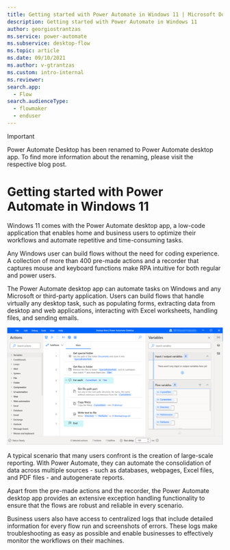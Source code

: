 ```yaml
---
title: Getting started with Power Automate in Windows 11 | Microsoft Docs
description: Getting started with Power Automate in Windows 11
author: georgiostrantzas
ms.service: power-automate
ms.subservice: desktop-flow
ms.topic: article 
ms.date: 09/10/2021
ms.author: v-gtrantzas
ms.custom: intro-internal
ms.reviewer:
search.app: 
  - Flow
search.audienceType: 
  - flowmaker
  - enduser
---
```


> [!IMPORTANT]
> Power Automate Desktop has been renamed to Power Automate desktop app. To find more information about the renaming, please visit the respective blog post. 

# Getting started with Power Automate in Windows 11

Windows 11 comes with the Power Automate desktop app, a low-code application that enables home and business users to optimize their workflows and automate repetitive and time-consuming tasks.

Any Windows user can build flows without the need for coding experience. A collection of more than 400 pre-made actions and a recorder that captures mouse and keyboard functions make RPA intuitive for both regular and power users.

The Power Automate desktop app can automate tasks on Windows and any Microsoft or third-party application. Users can build flows that handle virtually any desktop task, such as populating forms, extracting data from desktop and web applications, interacting with Excel worksheets, handling files, and sending emails.

![Screenshot of the open backup flow in the flow designer.](media\getting-started-windows-11\backup-flow.png)

A typical scenario that many users confront is the creation of large-scale reporting. With Power Automate, they can automate the consolidation of data across multiple sources - such as databases, webpages, Excel files, and PDF files - and autogenerate reports. 

Apart from the pre-made actions and the recorder, the Power Automate desktop app provides an extensive exception handling functionality to ensure that the flows are robust and reliable in every scenario.

Business users also have access to centralized logs that include detailed information for every flow run and screenshots of errors. These logs make troubleshooting as easy as possible and enable businesses to effectively monitor the workflows on their machines. 